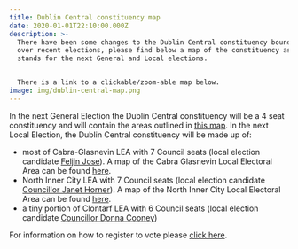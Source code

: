 ```yaml
---
title: Dublin Central constituency map
date: 2020-01-01T22:10:00.000Z
description: >-
  There have been some changes to the Dublin Central constituency boundaries
  over recent elections, please find below a map of the constituency as it
  stands for the next General and Local elections.


  There is a link to a clickable/zoom-able map below.
image: img/dublin-central-map.png
---
```

In the next General Election the Dublin Central constituency will be a 4 seat constituency and will contain the areas outlined in [this map](http://umap.openstreetmap.fr/en/map/dublin-central-electoral-district-map_356159#14/53.3614/-6.2535). In the next Local Election, the Dublin Central constituency will be made up of:

* most of Cabra-Glasnevin LEA with 7 Council seats (local election candidate [Feljin Jose](https://feljin.ie/)).  A map of the Cabra Glasnevin Local Electoral Area can be found [here](http://umap.openstreetmap.fr/en/map/cabra-glasnevin-local-electoral-area_422897#14/53.3632/-6.2971).
* North Inner City LEA with 7 Council seats (local election candidate [Councillor Janet Horner](https://janethorner.ie/)). A map of the North Inner City Local Electoral Area can be found [here](http://umap.openstreetmap.fr/en/map/north-inner-city-electoral-area_422903#14/53.3576/-6.2441).
* a tiny portion of Clontarf LEA with 6 Council seats (local election candidate [Councillor Donna Cooney](https://councilmeetings.dublincity.ie/mgUserInfo.aspx?UID=836))

For information on how to register to vote please [click here](https://neasahourigan.com/post/register-to-vote-in-the-general-election/).